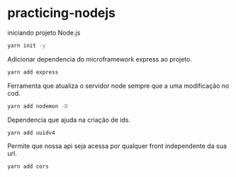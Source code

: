 # practicing-nodejs

iniciando projeto Node.js
```bash
yarn init -y
```

Adicionar dependencia do microframework express ao projeto.
```bash
yarn add express
```

Ferramenta que atualiza o servidor node sempre que a uma modificação no cod.
```bash
yarn add nodemon -D
```

Dependencia que ajuda na criação de ids.
```bash
yarn add uuidv4
```

Permite que nossa api seja acessa por qualquer front independente da sua url.
```bash
yarn add cors
```




